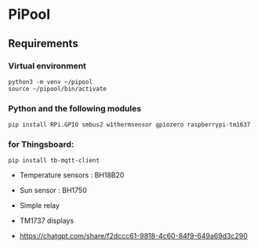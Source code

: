 # PiPool
## Requirements

### Virtual environment
```
python3 -m venv ~/pipool
source ~/pipool/bin/activate
```

### Python and the following modules
```
pip install RPi.GPIO smbus2 w1thermsensor gpiozero raspberrypi-tm1637
```

### for Thingsboard:
```
pip install tb-mqtt-client
```

- Temperature sensors : BH18B20
- Sun sensor : BH1750
- Simple relay
- TM1737 displays

- https://chatgpt.com/share/f2dccc61-9818-4c60-84f9-649a69d3c290
